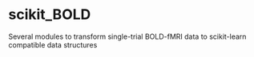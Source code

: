 # scikit_BOLD
Several modules to transform single-trial BOLD-fMRI data to scikit-learn compatible data structures
